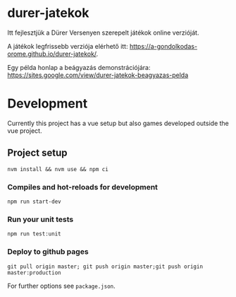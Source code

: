 # durer-jatekok

Itt fejlesztjük a Dürer Versenyen szerepelt játékok online verzióját.

A játékok legfrissebb verziója elérhető itt: https://a-gondolkodas-orome.github.io/durer-jatekok/.

Egy példa honlap a beágyazás demonstrációjára: https://sites.google.com/view/durer-jatekok-beagyazas-pelda

# Development

Currently this project has a vue setup but also games developed outside the vue project. 

## Project setup
```
nvm install && nvm use && npm ci
```

### Compiles and hot-reloads for development
```
npm run start-dev
```

### Run your unit tests
```
npm run test:unit
```

### Deploy to github pages

`git pull origin master; git push origin master;git push origin master:production`

For further options see `package.json`.
